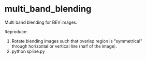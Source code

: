 # multi_band_blending
Multi band blending for BEV images.

Reproduce:
1. Rotate blending images such that overlap region is "symmetrical" through horizontal or vertical line (half of the image).
2. python spline.py
